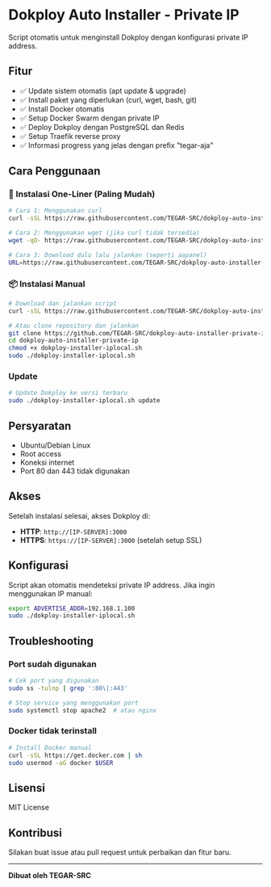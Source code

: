 # Dokploy Auto Installer - Private IP

Script otomatis untuk menginstall Dokploy dengan konfigurasi private IP address.

## Fitur

- ✅ Update sistem otomatis (apt update & upgrade)
- ✅ Install paket yang diperlukan (curl, wget, bash, git)
- ✅ Install Docker otomatis
- ✅ Setup Docker Swarm dengan private IP
- ✅ Deploy Dokploy dengan PostgreSQL dan Redis
- ✅ Setup Traefik reverse proxy
- ✅ Informasi progress yang jelas dengan prefix "tegar-aja"

## Cara Penggunaan

### 🚀 Instalasi One-Liner (Paling Mudah)
```bash
# Cara 1: Menggunakan curl
curl -sSL https://raw.githubusercontent.com/TEGAR-SRC/dokploy-auto-installer-private-ip/main/one-liner-install.sh | bash

# Cara 2: Menggunakan wget (jika curl tidak tersedia)
wget -qO- https://raw.githubusercontent.com/TEGAR-SRC/dokploy-auto-installer-private-ip/main/one-liner-install.sh | bash

# Cara 3: Download dulu lalu jalankan (seperti aapanel)
URL=https://raw.githubusercontent.com/TEGAR-SRC/dokploy-auto-installer-private-ip/main/one-liner-install.sh && if [ -f /usr/bin/curl ];then curl -ksSO "$URL" ;else wget --no-check-certificate -O one-liner-install.sh "$URL";fi;bash one-liner-install.sh
```

### 📦 Instalasi Manual
```bash
# Download dan jalankan script
curl -sSL https://raw.githubusercontent.com/TEGAR-SRC/dokploy-auto-installer-private-ip/main/install.sh | bash

# Atau clone repository dan jalankan
git clone https://github.com/TEGAR-SRC/dokploy-auto-installer-private-ip.git
cd dokploy-auto-installer-private-ip
chmod +x dokploy-installer-iplocal.sh
sudo ./dokploy-installer-iplocal.sh
```

### Update
```bash
# Update Dokploy ke versi terbaru
sudo ./dokploy-installer-iplocal.sh update
```

## Persyaratan

- Ubuntu/Debian Linux
- Root access
- Koneksi internet
- Port 80 dan 443 tidak digunakan

## Akses

Setelah instalasi selesai, akses Dokploy di:
- **HTTP**: `http://[IP-SERVER]:3000`
- **HTTPS**: `https://[IP-SERVER]:3000` (setelah setup SSL)

## Konfigurasi

Script akan otomatis mendeteksi private IP address. Jika ingin menggunakan IP manual:

```bash
export ADVERTISE_ADDR=192.168.1.100
sudo ./dokploy-installer-iplocal.sh
```

## Troubleshooting

### Port sudah digunakan
```bash
# Cek port yang digunakan
sudo ss -tulnp | grep ':80\|:443'

# Stop service yang menggunakan port
sudo systemctl stop apache2  # atau nginx
```

### Docker tidak terinstall
```bash
# Install Docker manual
curl -sSL https://get.docker.com | sh
sudo usermod -aG docker $USER
```

## Lisensi

MIT License

## Kontribusi

Silakan buat issue atau pull request untuk perbaikan dan fitur baru.

---
**Dibuat oleh TEGAR-SRC**